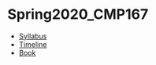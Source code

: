 # Spring2020_CMP167

- [Syllabus](https://github.com/synac1/Spring2020_CMP167/blob/master/CMP167_Core_Syllabus%20(6).pdf)
- [Timeline](https://docs.google.com/spreadsheets/d/1QQS3HxP2qZAJuI6y-v7CkM_Bis1Y9fre0tqA8m6P4ps/edit#gid=216415318)
- [Book](https://learn.zybooks.com/zybook/CUNYCMP167Spring2020)
